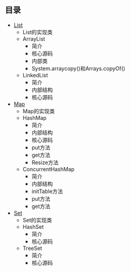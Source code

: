 ## 目录

- [List](List.md)
    - List的实现类
    - ArrayList
        - 简介
        - 核心源码
        - 内部类
        - System.arraycopy()和Arrays.copyOf()
    - LinkedList
        - 简介
        - 内部结构
        - 核心源码
- [Map](Map.md)
    - Map的实现类
    - HashMap
        - 简介
        - 内部结构
        - 核心源码
        - put方法
        - get方法
        - Resize方法
    - ConcurrentHashMap
        - 简介
        - 内部结构
        - initTable方法
        - put方法
        - get方法
- [Set](Set.md)
    - Set的实现类
    - HashSet
        - 简介
        - 核心源码
    - TreeSet
        - 简介
        - 核心源码